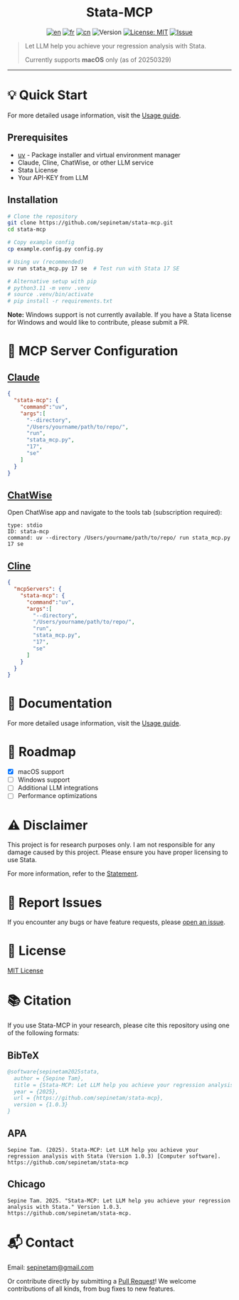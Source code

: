 <div align="center">

# Stata-MCP

[![en](https://img.shields.io/badge/lang-English-red.svg)](README.md)
[![fr](https://img.shields.io/badge/langue-Français-blue.svg)](docs/README/fr/README)
[![cn](https://img.shields.io/badge/语言-中文-yellow.svg)](docs/README/cn/README)
![Version](https://img.shields.io/badge/version-1.0.3-blue.svg)
[![License: MIT](https://img.shields.io/badge/License-MIT-yellow.svg)](LICENSE)
[![Issue](https://img.shields.io/badge/Issue-report-green.svg)](https://github.com/sepinetam/stata-mcp/issues/new)

</div>

> Let LLM help you achieve your regression analysis with Stata.
> 
> Currently supports **macOS** only (as of 20250329)

---

# 💡 Quick Start
For more detailed usage information, visit the [Usage guide](docs/usage.md).

## Prerequisites
- [uv](https://github.com/astral-sh/uv) - Package installer and virtual environment manager
- Claude, Cline, ChatWise, or other LLM service
- Stata License
- Your API-KEY from LLM

## Installation
```bash
# Clone the repository
git clone https://github.com/sepinetam/stata-mcp.git
cd stata-mcp

# Copy example config
cp example.config.py config.py

# Using uv (recommended)
uv run stata_mcp.py 17 se  # Test run with Stata 17 SE

# Alternative setup with pip
# python3.11 -m venv .venv
# source .venv/bin/activate
# pip install -r requirements.txt
```

**Note:** Windows support is not currently available. If you have a Stata license for Windows and would like to contribute, please submit a PR.

# 🔧 MCP Server Configuration

## [Claude](https://claude.ai/)
```json
{
  "stata-mcp": {
    "command":"uv",
    "args":[
      "--directory",
      "/Users/yourname/path/to/repo/",
      "run",
      "stata_mcp.py",
      "17",
      "se"
    ]
  }
}
```

## [ChatWise](https://chatwise.app/)
Open ChatWise app and navigate to the tools tab (subscription required):

```
type: stdio
ID: stata-mcp
command: uv --directory /Users/yourname/path/to/repo/ run stata_mcp.py 17 se
```

## [Cline](https://github.com/cline/cline)
```json
{
  "mcpServers": {
    "stata-mcp": {
      "command":"uv",
      "args":[
        "--directory",
        "/Users/yourname/path/to/repo/",
        "run",
        "stata_mcp.py",
        "17",
        "se"
      ]
    }
  }
}
```

# 📝 Documentation
For more detailed usage information, visit the [Usage guide](docs/usage.md).

# 🚀 Roadmap
- [x] macOS support
- [ ] Windows support
- [ ] Additional LLM integrations
- [ ] Performance optimizations

# ⚠️ Disclaimer
This project is for research purposes only. I am not responsible for any damage caused by this project. Please ensure you have proper licensing to use Stata.

For more information, refer to the [Statement](Statement.md).

# 🐛 Report Issues
If you encounter any bugs or have feature requests, please [open an issue](https://github.com/sepinetam/stata-mcp/issues/new).

# 📄 License
[MIT License](License)

# 📚 Citation
If you use Stata-MCP in your research, please cite this repository using one of the following formats:

## BibTeX
```bibtex
@software{sepinetam2025stata,
  author = {Sepine Tam},
  title = {Stata-MCP: Let LLM help you achieve your regression analysis with Stata},
  year = {2025},
  url = {https://github.com/sepinetam/stata-mcp},
  version = {1.0.3}
}
```

## APA
```
Sepine Tam. (2025). Stata-MCP: Let LLM help you achieve your regression analysis with Stata (Version 1.0.3) [Computer software]. https://github.com/sepinetam/stata-mcp
```

## Chicago
```
Sepine Tam. 2025. "Stata-MCP: Let LLM help you achieve your regression analysis with Stata." Version 1.0.3. https://github.com/sepinetam/stata-mcp.
```

# 📬 Contact
Email: [sepinetam@gmail.com](mailto:sepinetam@gmail.com)

Or contribute directly by submitting a [Pull Request](https://github.com/sepinetam/stata-mcp/pulls)! We welcome contributions of all kinds, from bug fixes to new features.
